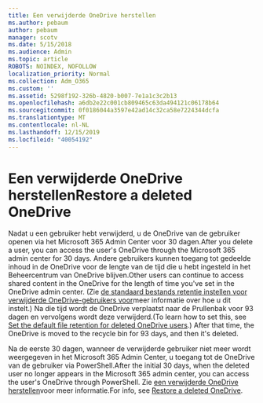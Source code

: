 ```yaml
---
title: Een verwijderde OneDrive herstellen
ms.author: pebaum
author: pebaum
manager: scotv
ms.date: 5/15/2018
ms.audience: Admin
ms.topic: article
ROBOTS: NOINDEX, NOFOLLOW
localization_priority: Normal
ms.collection: Adm_O365
ms.custom: ''
ms.assetid: 5298f192-326b-4820-b007-7e1a1c3c2b13
ms.openlocfilehash: a6db2e22c001cb809465c63da494121c06178b64
ms.sourcegitcommit: 0f0186044a3597e42ad14c32ca58e7224344dcfa
ms.translationtype: MT
ms.contentlocale: nl-NL
ms.lasthandoff: 12/15/2019
ms.locfileid: "40054192"
---
```

# <a name="restore-a-deleted-onedrive"></a><span data-ttu-id="93e3e-102">Een verwijderde OneDrive herstellen</span><span class="sxs-lookup"><span data-stu-id="93e3e-102">Restore a deleted OneDrive</span></span>

<span data-ttu-id="93e3e-103">Nadat u een gebruiker hebt verwijderd, u de OneDrive van de gebruiker openen via het Microsoft 365 Admin Center voor 30 dagen.</span><span class="sxs-lookup"><span data-stu-id="93e3e-103">After you delete a user, you can access the user's OneDrive through the Microsoft 365 admin center for 30 days.</span></span> <span data-ttu-id="93e3e-104">Andere gebruikers kunnen toegang tot gedeelde inhoud in de OneDrive voor de lengte van de tijd die u hebt ingesteld in het Beheercentrum van OneDrive blijven.</span><span class="sxs-lookup"><span data-stu-id="93e3e-104">Other users can continue to access shared content in the OneDrive for the length of time you've set in the OneDrive admin center.</span></span> <span data-ttu-id="93e3e-105">(Zie [de standaard bestands retentie instellen voor verwijderde OneDrive-gebruikers voor](https://go.microsoft.com/fwlink/?linkid=874267)meer informatie over hoe u dit instelt.) Na die tijd wordt de OneDrive verplaatst naar de Prullenbak voor 93 dagen en vervolgens wordt deze verwijderd.</span><span class="sxs-lookup"><span data-stu-id="93e3e-105">(To learn how to set this, see [Set the default file retention for deleted OneDrive users](https://go.microsoft.com/fwlink/?linkid=874267).) After that time, the OneDrive is moved to the recycle bin for 93 days, and then it's deleted.</span></span>
  
<span data-ttu-id="93e3e-106">Na de eerste 30 dagen, wanneer de verwijderde gebruiker niet meer wordt weergegeven in het Microsoft 365 Admin Center, u toegang tot de OneDrive van de gebruiker via PowerShell.</span><span class="sxs-lookup"><span data-stu-id="93e3e-106">After the initial 30 days, when the deleted user no longer appears in the Microsoft 365 admin center, you can access the user's OneDrive through PowerShell.</span></span> <span data-ttu-id="93e3e-107">Zie [een verwijderde OneDrive herstellen](https://go.microsoft.com/fwlink/?linkid=874269)voor meer informatie.</span><span class="sxs-lookup"><span data-stu-id="93e3e-107">For info, see [Restore a deleted OneDrive](https://go.microsoft.com/fwlink/?linkid=874269).</span></span>
  

